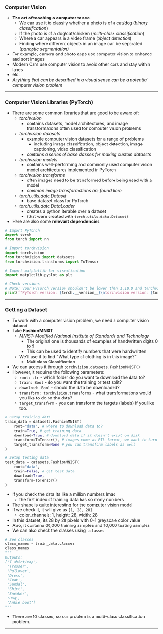 ### Computer Vision
- **The art of teaching a computer to see**
	- We can use it to classify whether a photo is of a cat/dog (*binary classification*)
	- If the photo is of a dog/cat/chicken (*multi-class classification*)
	- Where a car appears in a video frame (*object detection*)
	- Finding where different objects in an image can be separated (*panoptic segmentation)*
- For example, camera and photo apps use computer vision to enhance and sort images
- Modern Cars use computer vision to avoid other cars and stay within lanes
- etc.
- *Anything that can be described in a visual sense can be a potential computer vision problem*
---
### Computer Vision Libraries (PyTorch)
- There are some common libraries that are good to be aware of:
	- *torchvision*
		- contains datasets, model architectures, and image transformations often used for computer vision problems
	- *torchvision.datasets*
		- example computer vision datasets for a range of problems
			- including image classification, object detection, image captioning, video classification
		- *contains a series of base classes for making custom datasets*
	- *torchvision.models*
		- contains well-performing and commonly used computer vision model architectures implemented in PyTorch
	- *torchvision.transforms*
		- often images need to be transformed before being used with a model
		- *common image transformations are found here*
	- *torch.utils.data.Dataset*
		- base dataset class for PyTorch
	- *torch.utils.data.DataLoader*
		- creates a python iterable over a dataset
		- (that were created with `torch.utils.data.Dataset`)
- Here are also some **relevant dependencies**
```Python
# Import PyTorch
import torch
from torch import nn

# Import torchvision 
import torchvision
from torchvision import datasets
from torchvision.transforms import ToTensor

# Import matplotlib for visualization
import matplotlib.pyplot as plt

# Check versions
# Note: your PyTorch version shouldn't be lower than 1.10.0 and torchvision version shouldn't be lower than 0.11
print(f"PyTorch version: {torch.__version__}\ntorchvision version: {torchvision.__version__}")
```
---
### Getting a Dataset
- To work with a computer vision problem, we need a computer vision dataset
- Take **FashionMNIST**
	- *MNIST: Modified National Institute of Standards and Technology*
		- The original one is thousands of examples of handwritten digits 0 to 9
		- This can be used to identify numbers that were handwritten
	- We'll use it to find "What type of clothing is in this image?"
		- Multiclass Classification
- We can access it through `torchvision.datasets.FashionMNIST()`
- However, it requires the following parameters:
	- `root: str` - which folder do you want to download the data to?
	- `train: Bool` - do you want the training or test split?
	- `download: Bool` - should the data be downloaded?
	- `transform: torchvision.transforms` - what transformations would you like to do on the data?
	- `target_transform` - you can transform the targets (labels) if you like too.
```Python
# Setup training data
train_data = datasets.FashionMNIST(
    root="data", # where to download data to?
    train=True, # get training data
    download=True, # download data if it doesn't exist on disk
    transform=ToTensor(), # images come as PIL format, we want to turn into Torch tensors
    target_transform=None # you can transform labels as well
)

# Setup testing data
test_data = datasets.FashionMNIST(
    root="data",
    train=False, # get test data
    download=True,
    transform=ToTensor()
)
```
- If you check the data its like a million numbers lmao
	- the first index of training data has so many numbers
- The shape is quite interesting for the computer vision model
- If we check it, it will give us `[1, 28, 28]`
	- color_channels: 1, height: 28, width: 28
- In this dataset, its 28 by 28 pixels with 0-1 greyscale color value
- Also, it contains 60,000 training samples and 10,000 testing samples
- We can also check the classes using `.classes`
```Python
# See classes
class_names = train_data.classes
class_names
"""
Outputs:
['T-shirt/top',
 'Trouser',
 'Pullover',
 'Dress',
 'Coat',
 'Sandal',
 'Shirt',
 'Sneaker',
 'Bag',
 'Ankle boot']
"""
```
- There are 10 classes, so our problem is a multi-class classification problem.
---

